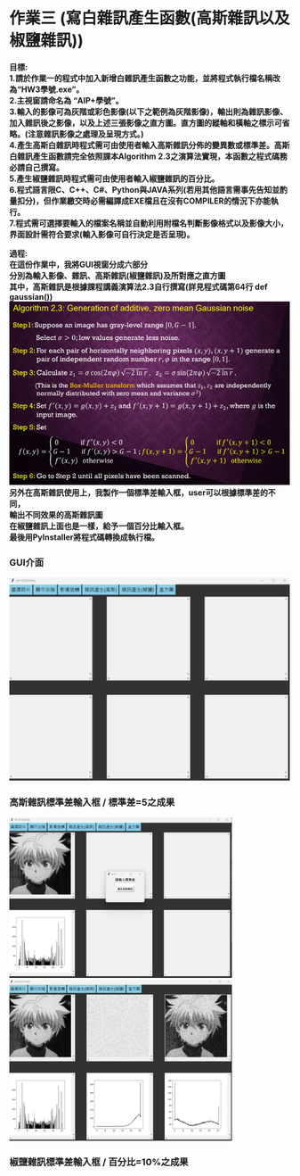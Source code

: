 # 作業三 (寫白雜訊產生函數(高斯雜訊以及椒鹽雜訊))
**目標:**  
**1.請於作業一的程式中加入新增白雜訊產生函數之功能，並將程式執行檔名稱改為“HW3學號.exe”。  
2.主視窗請命名為 “AIP+學號”。  
3.輸入的影像可為灰階或彩色影像(以下之範例為灰階影像)，輸出則為雜訊影像、加入雜訊後之影像，以及上述三張影像之直方圖。直方圖的縱軸和橫軸之標示可省略。(注意雜訊影像之處理及呈現方式。)  
4.產生高斯白雜訊時程式需可由使用者輸入高斯雜訊分佈的變異數或標準差。高斯白雜訊產生函數請完全依照課本Algorithm 2.3之演算法實現，本函數之程式碼務必請自己撰寫。  
5.產生椒鹽雜訊時程式需可由使用者輸入椒鹽雜訊的百分比。  
6.程式語言限C、C++、C#、Python與JAVA系列(若用其他語言需事先告知並酌量扣分)，但作業繳交時必需編譯成EXE檔且在沒有COMPILER的情況下亦能執行。  
7.程式需可選擇要輸入的檔案名稱並自動利用附檔名判斷影像格式以及影像大小，界面設計需符合要求(輸入影像可自行決定是否呈現)。**    

**過程:**    
**在這份作業中，我將GUI視窗分成六部分  
分別為輸入影像、雜訊、高斯雜訊(椒鹽雜訊)及所對應之直方圖  
其中，高斯雜訊是根據課程講義演算法2.3自行撰寫(詳見程式碼第64行 def gaussian())  
<img src="image.png" alt="drawing" width="600"/>  
另外在高斯雜訊使用上，我製作一個標準差輸入框，user可以根據標準差的不同，  
輸出不同效果的高斯雜訊圖   
在椒鹽雜訊上面也是一樣，給予一個百分比輸入框。  
最後用PyInstaller將程式碼轉換成執行檔。**    

### GUI介面
<img src="image\GUI.jpg" alt="gui" width="600"/> 

### 高斯雜訊標準差輸入框 / 標準差=5之成果
<img src="image\input_std_Gaussian_noise.jpg" alt="input" width="400" /><img src="image\output_std5_Gaussian_noise.jpg" alt="input" width="400" />

### 椒鹽雜訊標準差輸入框 / 百分比=10%之成果